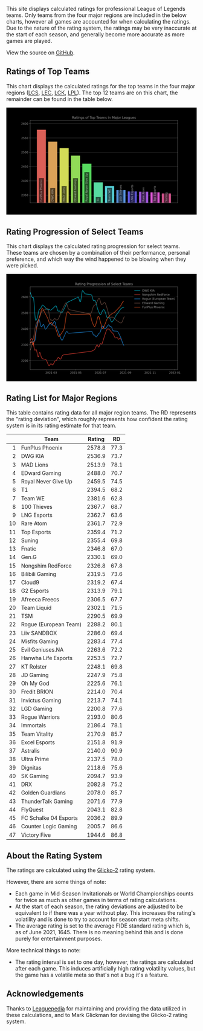 This site displays calculated ratings for professional League of Legends teams.
Only teams from the four major regions are included in the below charts, however
all games are accounted for when calculating the ratings. Due to the nature of
the rating system, the ratings may be very inaccurate at the start of each
season, and generally become more accurate as more games are played.

View the source on [GitHub][2].

[comment]: <> (Ratings of Teams at MSI 2021)
[comment]: <> (----------------------------)
[comment]: <> (This chart displays the ratings of teams at the Mid-Season Invitational of 2021.)
[comment]: <> (Since MSI is the first international competition of the season, ratings at the)
[comment]: <> (start of the tournament will be based heavily on a team's dominance within their)
[comment]: <> (region, so teams from minor regions may have their ratings inflated.)

Ratings of Top Teams
--------------------

This chart displays the calculated ratings for the top teams in the four major
regions ([LCS][3], [LEC][4], [LCK][5], [LPL][6]). The top 12 teams are on this
chart, the remainder can be found in the table below.

[comment]: <> (Note: the top teams from minor leagues may have their ratings inflated if they )
[comment]: <> (dominated their league. This is because if there are no inter-region games, )
[comment]: <> (one's rating is solely based on their performance within their region.)

![image missing](https://raw.githubusercontent.com/xtevenx/ProRankings/master/data/output_bar.png "Ratings of Top Teams")

Rating Progression of Select Teams
----------------------------------

This chart displays the calculated rating progression for select teams. These
teams are chosen by a combination of their performance, personal preference, and
which way the wind happened to be blowing when they were picked.

![image missing](https://raw.githubusercontent.com/xtevenx/ProRankings/master/data/output_line.png "Rating Progression of Select Teams")

Rating List for Major Regions
-----------------------------

This table contains rating data for all major region teams. The RD represents
the "rating deviation", which roughly represents how confident the rating system
is in its rating estimate for that team.

| | Team | Rating | RD |
| --: | --- | :-: | :-: |
| 1 | FunPlus Phoenix | 2578.8 | 77.3 |
| 2 | DWG KIA | 2536.9 | 73.7 |
| 3 | MAD Lions | 2513.9 | 78.1 |
| 4 | EDward Gaming | 2488.0 | 70.7 |
| 5 | Royal Never Give Up | 2459.5 | 74.5 |
| 6 | T1 | 2394.5 | 68.2 |
| 7 | Team WE | 2381.6 | 62.8 |
| 8 | 100 Thieves | 2367.7 | 68.7 |
| 9 | LNG Esports | 2362.7 | 63.6 |
| 10 | Rare Atom | 2361.7 | 72.9 |
| 11 | Top Esports | 2359.4 | 71.2 |
| 12 | Suning | 2355.4 | 69.8 |
| 13 | Fnatic | 2346.8 | 67.0 |
| 14 | Gen.G | 2330.1 | 69.0 |
| 15 | Nongshim RedForce | 2326.8 | 67.8 |
| 16 | Bilibili Gaming | 2319.5 | 73.6 |
| 17 | Cloud9 | 2319.2 | 67.4 |
| 18 | G2 Esports | 2313.9 | 79.1 |
| 19 | Afreeca Freecs | 2306.5 | 67.7 |
| 20 | Team Liquid | 2302.1 | 71.5 |
| 21 | TSM | 2290.5 | 69.9 |
| 22 | Rogue (European Team) | 2288.2 | 80.1 |
| 23 | Liiv SANDBOX | 2286.0 | 69.4 |
| 24 | Misfits Gaming | 2283.4 | 77.4 |
| 25 | Evil Geniuses.NA | 2263.6 | 72.2 |
| 26 | Hanwha Life Esports | 2253.5 | 72.7 |
| 27 | KT Rolster | 2248.1 | 69.8 |
| 28 | JD Gaming | 2247.9 | 75.8 |
| 29 | Oh My God | 2225.6 | 76.1 |
| 30 | Fredit BRION | 2214.0 | 70.4 |
| 31 | Invictus Gaming | 2213.7 | 74.1 |
| 32 | LGD Gaming | 2200.8 | 77.6 |
| 33 | Rogue Warriors | 2193.0 | 80.6 |
| 34 | Immortals | 2186.4 | 78.1 |
| 35 | Team Vitality | 2170.9 | 85.7 |
| 36 | Excel Esports | 2151.8 | 91.9 |
| 37 | Astralis | 2140.0 | 90.9 |
| 38 | Ultra Prime | 2137.5 | 78.0 |
| 39 | Dignitas | 2118.6 | 75.6 |
| 40 | SK Gaming | 2094.7 | 93.9 |
| 41 | DRX | 2082.8 | 75.2 |
| 42 | Golden Guardians | 2078.0 | 85.7 |
| 43 | ThunderTalk Gaming | 2071.6 | 77.9 |
| 44 | FlyQuest | 2043.1 | 82.8 |
| 45 | FC Schalke 04 Esports | 2036.2 | 89.9 |
| 46 | Counter Logic Gaming | 2005.7 | 86.6 |
| 47 | Victory Five | 1944.6 | 86.8 |

About the Rating System
-----------------------

The ratings are calculated using the [Glicko-2][1] rating system.

However, there are some things of note:

*   Each game in Mid-Season Invitationals or World Championships counts for
    twice as much as other games in terms of rating calculations.
*   At the start of each season, the rating deviations are adjusted to be
    equivalent to if there was a year without play. This increases the rating's
    volatility and is done to try to account for season start meta shifts.
*   The average rating is set to the average FIDE standard rating which is, as
    of June 2021, 1645. There is no meaning behind this and is done purely for
    entertainment purposes.

More technical things to note:

*   The rating interval is set to one day, however, the ratings are calculated
    after each game. This induces artificially high rating volatility values,
    but the game has a volatile meta so that's not a bug it's a feature.

Acknowledgements
----------------

Thanks to [Leaguepedia][7] for maintaining and providing the data utilized in
these calculations, and to Mark Glickman for devising the Glicko-2 rating
system.

[1]: http://www.glicko.net/glicko/glicko2.pdf
[2]: https://github.com/xtevenx/ProRankings
[3]: https://lol.fandom.com/wiki/LCS/2021_Season
[4]: https://lol.fandom.com/wiki/LEC/2021_Season
[5]: https://lol.fandom.com/wiki/LCK/2021_Season
[6]: https://lol.fandom.com/wiki/LPL/2021_Season
[7]: https://lol.fandom.com/Help:API_Documentation
